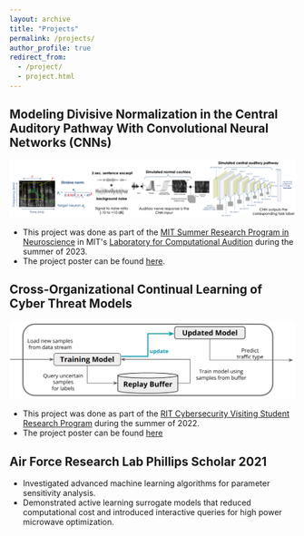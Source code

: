 ```yaml
---
layout: archive
title: "Projects"
permalink: /projects/
author_profile: true
redirect_from:
  - /project/
  - project.html
---
```


Modeling Divisive Normalization in the Central Auditory Pathway With Convolutional Neural Networks (CNNs)
------
![div-norm-cnn](/images/div-norm-cnn.png)

* This project was done as part of the [MIT Summer Research Program in Neuroscience](https://bcs.mit.edu/msrp) in MIT's [Laboratory for Computational Audition](https://mcdermottlab.mit.edu/) during the summer of 2023.
* The project poster can be found [here](https://docs.google.com/presentation/d/1w0o61bmTnVsHmH37HHYQlGZ9oKInxQfK/edit#slide=id.p1).

Cross-Organizational Continual Learning of Cyber Threat Models
------
![continual-learning](/images/continual-learning.png)

* This project was done as part of the [RIT Cybersecurity Visiting Student Research Program](https://www.rit.edu/cybersecurity/cybervsr) during the summer of 2022. 
* The project poster can be found [here](https://docs.google.com/presentation/d/1loIFZeyguDzJaOEs5QAJbGM9JsZ-Yvpy/edit#slide=id.p1)

Air Force Research Lab Phillips Scholar 2021
------
* Investigated advanced machine learning algorithms for parameter
sensitivity analysis.
* Demonstrated active learning surrogate models that reduced computational cost
and introduced interactive queries for high power microwave optimization.
